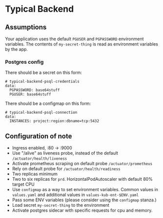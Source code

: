 # Typical Backend

## Assumptions

Your application uses the default `PGUSER` and `PGPASSWORD` environment variables.
The contents of `my-secret-thing` is read as environment variables by the app.

### Postgres config

There should be a secret on this form:

    # typical-backend-psql-credentials
    data:
      PGPASSWORD: base64stuff
      PGUSER: base64stuff

There should be a configmap on this form:

    # typical-backend-psql-connection
    data:
      INSTANCES: project:region:dbname=tcp:5432  

## Configuration of note

* Ingress enabled, :80 -> :9000
* Use "/alive" as liveness probe, instead of the default `/actuator/health/liveness`
* Activate prometheus scraping on default probe `/actuator/prometheus`
* Rely on default probe for `/actuator/health/readiness`
* Two replicas minimum
* Two to six replicas for `prd`. HorizontalPodAutoscaler with default 80% target CPU
* Use `configmap` as a way to set environment variables. Common values in `values.yaml` and additional values in `values-kub-ent-$ENV.yaml`
* Pass some ENV variables (please consider using the `configmap` stanza.)
* Load secret `my-secret-thing` to the environment
* Activate postgres sidecar with specific requests for cpu and memory.
